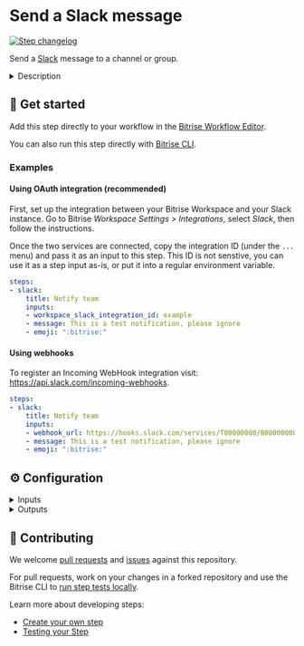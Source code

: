 # Send a Slack message

[![Step changelog](https://shields.io/github/v/release/bitrise-io/steps-slack-message?include_prereleases&label=changelog&color=blueviolet)](https://github.com/bitrise-io/steps-slack-message/releases)

Send a [Slack](https://slack.com/) message to a channel or group.

<details>
<summary>Description</summary>


Send a [Slack](https://slack.com/) message to a Slack user, a group, or a channel. Create and customize the messages however you see fit. Among other things, you can:

- Set a different text for failed and successful builds.
- Add an icon and/or emojis to your messages. 
- Set the bot user's name for the messages.
- Linkify channel names and usernames.
- Add and customize attachments. 

### Configuring the Step 

To use this Step, you need either a configured Slack Integration in your workspace, an incoming Slack webhook or a Slack bot user with an API token. For the former see your Workspace settings, for the latter two, you can set them up in Slack:

- [Incoming webhooks](https://api.slack.com/incoming-webhooks).
- [Bot user with an API token](https://api.slack.com/bot-users).

Once you're ready with those, come back to Bitrise and configure the Step itself:

1. Create a [Secret Env Var](https://devcenter.bitrise.io/builds/env-vars-secret-env-vars/) for either your Slack webhook URL or your Slack API token.
1. Add the Secret to either the **Slack Webhook URL** or the **Slack API token** input.
1. Toggle the **Run if previous Step failed** option on - you should see a white checkmark on green background next to it. This allows Slack messages to be sent for failed builds, too.
1. In the **Target Slack channel, group or username**, set where the Slack message should be sent. 
1. Customize your messages as you'd like. For the details, see the respective inputs.


In case of the Slack Integration usecase you can copy the ID in your Workspace settings, on the Integrations page. This ID is not senstive, you can use it as a step input as-is, or put it into a regular environment variable.

Note that this step always sends a message (either to `channel` or `channel_on_error`). If your use case is to send a message only on success or on failure, then you can [run the entire step conditionally](https://devcenter.bitrise.io/en/steps-and-workflows/introduction-to-steps/enabling-or-disabling-a-step-conditionally.html).

### Troubleshooting 

If the Step fails, check your Slack settings, the incoming webhook or the API token, and your Slack channel permissions. 

### Useful links 

- [Integrating with Slack](https://devcenter.bitrise.io/builds/configuring-notifications/#integrating-with-slack)
- [Slack attachments](https://api.slack.com/messaging/composing/layouts#attachments)

### Related Steps 

- [Send email with Mailgun](https://www.bitrise.io/integrations/steps/email-with-mailgun)
- [Post Jira Comment](https://www.bitrise.io/integrations/steps/post-jira-comment-with-build-details)
</details>

## 🧩 Get started

Add this step directly to your workflow in the [Bitrise Workflow Editor](https://devcenter.bitrise.io/steps-and-workflows/steps-and-workflows-index/).

You can also run this step directly with [Bitrise CLI](https://github.com/bitrise-io/bitrise).

### Examples

#### Using OAuth integration (recommended)

First, set up the integration between your Bitrise Workspace and your Slack instance. Go to Bitrise _Workspace Settings > Integrations_, select _Slack_, then follow the instructions.

Once the two services are connected, copy the integration ID (under the `...` menu) and pass it as an input to this step. This ID is not senstive, you can use it as a step input as-is, or put it into a regular environment variable.

```yaml
steps:
- slack:
    title: Notify team
    inputs:
    - workspace_slack_integration_id: example
    - message: This is a test notification, please ignore
    - emoji: ":bitrise:"
```

#### Using webhooks

To register an Incoming WebHook integration visit: https://api.slack.com/incoming-webhooks.

```yaml
steps:
- slack:
    title: Notify team
    inputs:
    - webhook_url: https://hooks.slack.com/services/T00000000/B00000000/XXXXXXXXXXXXXXXXXXXXXXXX
    - message: This is a test notification, please ignore
    - emoji: ":bitrise:"
```


## ⚙️ Configuration

<details>
<summary>Inputs</summary>

| Key | Description | Flags | Default |
| --- | --- | --- | --- |
| `is_debug_mode` | Step prints additional debug information if this option is enabled  |  | `no` |
| `webhook_url` | **One of workspace\_integration\_id, webhook\_url or api\_token input is required.** To register an **Incoming WebHook integration** visit: https://api.slack.com/incoming-webhooks  | sensitive |  |
| `webhook_url_on_error` | **One of workspace\_integration\_id, webhook\_url or api\_token input is required.** To register an **Incoming WebHook integration** visit: https://api.slack.com/incoming-webhooks  | sensitive |  |
| `workspace_slack_integration_id` | **One of workspace\_integration\_id, webhook\_url or api\_token input is required.** To register a **Workspace Slack Integration** see the Integration page in your Workspace settings  |  |  |
| `workspace_slack_integration_id_on_error` | **One of workspace\_integration\_id, webhook\_url or api\_token input is required.** To register a **Workspace Slack Integration** see the Integration page in your Workspace settings  |  |  |
| `api_token` | **One of workspace\_integration\_id, webhook\_url or api\_token input is required.**  To setup a **bot with an API token** visit: https://api.slack.com/bot-users  | sensitive |  |
| `channel` | Can be an encoded ID, or the channel's name.  Examples:  * channel ID: C024BE91L  * channel: #general  * username: @username  |  |  |
| `channel_on_error` | * channel example: #general * username example: @username  |  |  |
| `text` | Text of the message to send. Required unless you wish to send attachments only.  |  |  |
| `text_on_error` | This option will be used if the build failed. If you leave this option empty then the default one will be used.  |  |  |
| `emoji` | Optionally you can specify a Slack emoji as the sender icon. You can use the Ghost icon for example if you specify `:ghost:` here as an input. **If you specify an Icon URL then this Emoji input will be ignored!**  |  |  |
| `emoji_on_error` | **This option will be used if the build failed.** If you leave this option empty then the default one will be used.  |  |  |
| `icon_url` | Optionally, you can specify a custom icon image URL which will be presented as the sender icon. Slack recommends an image a square image, which can't be larger than 128px in either width or height, and it must be smaller than 64K in size. Slack custom emoji guideline: [https://slack.zendesk.com/hc/en-us/articles/202931348-Using-emoji-and-emoticons](https://slack.zendesk.com/hc/en-us/articles/202931348-Using-emoji-and-emoticons) If you specify this input, the **Emoji** input will be ignored!  |  | `https://github.com/bitrise-io.png` |
| `icon_url_on_error` | This option will be used if the build failed. If you leave this option empty then the default one will be used.  |  | `https://github.com/bitrise-io.png` |
| `link_names` | Linkify names in the message such as `@slackbot` or `#random`  |  | `yes` |
| `from_username` | The username of the bot user which will be presented as the sender of the message  |  | `Bitrise` |
| `from_username_on_error` | This option will be used if the build failed. If you leave this option empty then the default one will be used.  |  | `Bitrise` |
| `thread_ts` | Sends the message as a reply to the message with the given ts if set (in a thread). |  |  |
| `thread_ts_on_error` | Sends the message as a reply to the message with the given ts if set (in a thread) if the build failed. |  |  |
| `ts` | Timestamp of the message to be updated.  When **Message Timestamp** is provided an existing Slack message will be updated, identified by the provided timestamp.   Example: `"1405894322.002768"`. |  |  |
| `ts_on_error` | Timestamp of the message to be updated if the build failed.  When **Message Timestamp if the build failed** is provided an existing Slack message will be updated, identified by the provided timestamp.   Example: `"1405894322.002768"`. |  |  |
| `reply_broadcast` | Used in conjunction with thread_ts and indicates whether reply should be made visible to everyone in the channel or conversation |  | `no` |
| `reply_broadcast_on_error` | Used in conjunction with thread_ts and indicates whether reply should be made visible to everyone in the channel or conversation |  | `no` |
| `color` | Color is used to color the border along the left side of the attachment. Can either be one of good, warning, danger, or any hex color code (eg. #439FE0). You can find more info about the color and other text formatting in [Slack's documentation](https://api.slack.com/docs/message-attachments).  | required | `#3bc3a3` |
| `color_on_error` | This option will be used if the build failed. If you leave this option empty then the default one will be used.  |  | `#f0741f` |
| `pretext` | An optional text that appears above the attachment block. |  | `*Build Succeeded!*` |
| `pretext_on_error` | This option will be used if the build failed. If you leave this option empty then the default one will be used.  |  | `*Build Failed!*` |
| `author_name` | A small text used to display the author's name. |  | `$GIT_CLONE_COMMIT_AUTHOR_NAME` |
| `title` | Title is displayed as larger, bold text near the top of a attachment. |  | `$GIT_CLONE_COMMIT_MESSAGE_SUBJECT` |
| `title_on_error` | This option will be used if the build failed. If you leave this option empty then the default one will be used.  |  |  |
| `title_link` | A URL that will hyperlink the title. |  |  |
| `message` | Text is the main text of the attachment, and can contain standard message markup. The content will automatically collapse if it contains 700+ characters or 5+ linebreaks, and will display a "Show more..." link to expand the content.  |  | `$GIT_CLONE_COMMIT_MESSAGE_BODY` |
| `message_on_error` | This option will be used if the build failed. If you leave this option empty then the default one will be used.  |  | `$GIT_CLONE_COMMIT_MESSAGE_BODY` |
| `image_url` | A URL to an image file that will be displayed inside the attachment.  Supported formats: GIF, JPEG, PNG, and BMP. Large images will be resized to a maximum width of 400px or a maximum height of 500px.  |  |  |
| `image_url_on_error` | This option will be used if the build failed. If you leave this option empty then the default one will be used.  |  |  |
| `thumb_url` | A URL to an image file that will be displayed as a thumbnail on the right side of a attachment.  Supported formats: GIF, JPEG, PNG, and BMP. The thumbnail's longest dimension will be scaled down to 75px.  |  |  |
| `thumb_url_on_error` | This option will be used if the build failed. If you leave this option empty then the default one will be used.  |  |  |
| `footer` | The footer adds some brief text to help contextualize and identify an attachment.  Limited to 300 characters.  |  | `Bitrise` |
| `footer_on_error` | The footer adds some brief text to help contextualize and identify an attachment.  Limited to 300 characters.  |  | `Bitrise` |
| `footer_icon` | Renders a small icon beside the footer text It will be scaled down to 16px by 16px.  |  | `https://github.com/bitrise-io.png?size=16` |
| `footer_icon_on_error` | Renders a small icon beside the footer text It will be scaled down to 16px by 16px.  |  | `https://github.com/bitrise-io.png?size=16` |
| `timestamp` | Show the current time as part of the attachment's footer? |  | `yes` |
| `fields` | Fields separated by newlines and each field contains a `title` and a `value`. The `title` and the `value` fields are separated by a pipe `\|` character.  The *title* shown as a bold heading above the `value` text. The *value* is the text value of the field.  Supports multiline text with escaped newlines. Example: `Release notes\| - Line1 \n -Line2`.  Empty lines and lines without a separator are omitted.  |  | `App\|${BITRISE_APP_TITLE} Branch\|${BITRISE_GIT_BRANCH} Pipeline\|${BITRISEIO_PIPELINE_TITLE} Workflow\|${BITRISE_TRIGGERED_WORKFLOW_ID} ` |
| `buttons` | Buttons separated by newlines and each field contains a `text` and a `url`. The `text` and the `url` fields are separated by a pipe `\|` character. Empty lines and lines without a separator are omitted.  The *text* is the label for the button. The *url* is the fully qualified http or https url to deliver users to. An attachment may contain 1 to 5 buttons.  |  | `View App\|${BITRISE_APP_URL} View Pipeline Build\|${BITRISEIO_PIPELINE_BUILD_URL} View Workflow Build\|${BITRISE_BUILD_URL} Install Page\|${BITRISE_PUBLIC_INSTALL_PAGE_URL} ` |
| `pipeline_build_status` | This status will be used to help choosing between _on_error inputs and normal ones when sending the slack message.  |  | `$BITRISEIO_PIPELINE_BUILD_STATUS` |
| `build_status` | This status will be used to help choosing between _on_error inputs and normal ones.  |  | `$BITRISE_BUILD_STATUS` |
| `output_thread_ts` | Will export the created thread's timestamp to the environment with the supplied name (if not already in thread) |  |  |
</details>

<details>
<summary>Outputs</summary>
There are no outputs defined in this step
</details>

## 🙋 Contributing

We welcome [pull requests](https://github.com/bitrise-io/steps-slack-message/pulls) and [issues](https://github.com/bitrise-io/steps-slack-message/issues) against this repository.

For pull requests, work on your changes in a forked repository and use the Bitrise CLI to [run step tests locally](https://devcenter.bitrise.io/bitrise-cli/run-your-first-build/).

Learn more about developing steps:

- [Create your own step](https://devcenter.bitrise.io/contributors/create-your-own-step/)
- [Testing your Step](https://devcenter.bitrise.io/contributors/testing-and-versioning-your-steps/)
